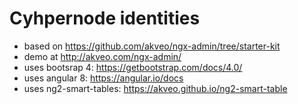 # Cyhpernode identities

* based on https://github.com/akveo/ngx-admin/tree/starter-kit
* demo at http://akveo.com/ngx-admin/
* uses bootsrap 4: https://getbootstrap.com/docs/4.0/
* uses angular 8: https://angular.io/docs
* uses ng2-smart-tables: https://akveo.github.io/ng2-smart-table

